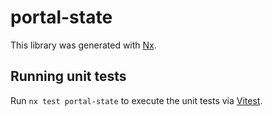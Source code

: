 # portal-state

This library was generated with [Nx](https://nx.dev).

## Running unit tests

Run `nx test portal-state` to execute the unit tests via [Vitest](https://vitest.dev/).
